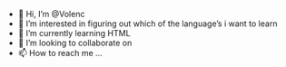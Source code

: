 - 👋 Hi, I’m @Volenc
- 👀 I’m interested in figuring out which of the language’s i want to learn
- 🌱 I’m currently learning HTML
- 💞️ I’m looking to collaborate on 
- 📫 How to reach me ...

<!---
Volenc/Volenc is a ✨ special ✨ repository because its `README.md` (this file) appears on your GitHub profile.
You can click the Preview link to take a look at your changes.
--->

